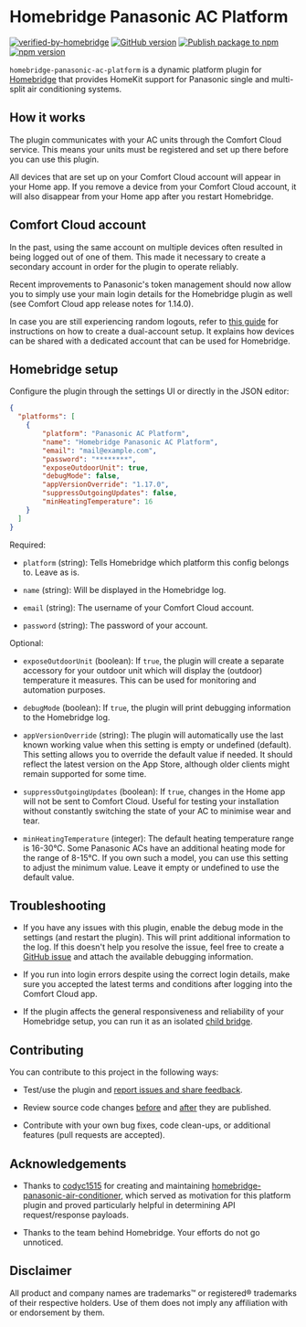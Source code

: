 # Homebridge Panasonic AC Platform

[![verified-by-homebridge](https://badgen.net/badge/homebridge/verified/purple)](https://github.com/homebridge/homebridge/wiki/Verified-Plugins)
[![GitHub version](https://img.shields.io/github/package-json/v/embee8/homebridge-panasonic-ac-platform?label=GitHub)](https://github.com/embee8/homebridge-panasonic-ac-platform)
[![Publish package to npm](https://img.shields.io/github/workflow/status/embee8/homebridge-panasonic-ac-platform/Publish%20package%20to%20npm?label=Publish%20to%20npm)](https://github.com/embee8/homebridge-panasonic-ac-platform/actions/workflows/npm-publish.yml)
[![npm version](https://img.shields.io/npm/v/homebridge-panasonic-ac-platform?color=%23cb3837&label=npm)](https://www.npmjs.com/package/homebridge-panasonic-ac-platform)

`homebridge-panasonic-ac-platform` is a dynamic platform plugin for [Homebridge](https://homebridge.io) that provides HomeKit support for Panasonic single and multi-split air conditioning systems.

## How it works
The plugin communicates with your AC units through the Comfort Cloud service. This means your units must be registered and set up there before you can use this plugin.

All devices that are set up on your Comfort Cloud account will appear in your Home app. If you remove a device from your Comfort Cloud account, it will also disappear from your Home app after you restart Homebridge.

## Comfort Cloud account

In the past, using the same account on multiple devices often resulted in being logged out of one of them. This made it necessary to create a secondary account in order for the plugin to operate reliably.

Recent improvements to Panasonic's token management should now allow you to simply use your main login details for the Homebridge plugin as well (see Comfort Cloud app release notes for 1.14.0).

In case you are still experiencing random logouts, refer to [this guide](https://github.com/embee8/homebridge-panasonic-ac-platform/blob/master/docs/dual-account-setup.md) for instructions on how to create a dual-account setup. It explains how devices can be shared with a dedicated account that can be used for Homebridge.

## Homebridge setup
Configure the plugin through the settings UI or directly in the JSON editor:

```json
{
  "platforms": [
    {
        "platform": "Panasonic AC Platform",
        "name": "Homebridge Panasonic AC Platform",
        "email": "mail@example.com",
        "password": "********",
        "exposeOutdoorUnit": true,
        "debugMode": false,
        "appVersionOverride": "1.17.0",
        "suppressOutgoingUpdates": false,
        "minHeatingTemperature": 16
    }
  ]
}
```

Required:

* `platform` (string):
Tells Homebridge which platform this config belongs to. Leave as is.

* `name` (string):
Will be displayed in the Homebridge log.

* `email` (string):
The username of your Comfort Cloud account.

* `password` (string):
The password of your account.

Optional:

* `exposeOutdoorUnit` (boolean):
If `true`, the plugin will create a separate accessory for your outdoor unit which will display the (outdoor) temperature it measures. This can be used for monitoring and automation purposes.

* `debugMode` (boolean):
If `true`, the plugin will print debugging information to the Homebridge log.

* `appVersionOverride` (string):
The plugin will automatically use the last known working value when this setting is empty or undefined (default). This setting allows you to override the default value if needed. It should reflect the latest version on the App Store, although older clients might remain supported for some time.

* `suppressOutgoingUpdates` (boolean):
If `true`, changes in the Home app will not be sent to Comfort Cloud. Useful for testing your installation without constantly switching the state of your AC to minimise wear and tear.

* `minHeatingTemperature` (integer):
The default heating temperature range is 16-30°C. Some Panasonic ACs have an additional heating mode for the range of 8-15°C. If you own such a model, you can use this setting to adjust the minimum value. Leave it empty or undefined to use the default value.

## Troubleshooting

- If you have any issues with this plugin, enable the debug mode in the settings (and restart the plugin). This will print additional information to the log. If this doesn't help you resolve the issue, feel free to create a [GitHub issue](https://github.com/embee8/homebridge-panasonic-ac-platform/issues) and attach the available debugging information.

- If you run into login errors despite using the correct login details, make sure you accepted the latest terms and conditions after logging into the Comfort Cloud app.

- If the plugin affects the general responsiveness and reliability of your Homebridge setup, you can run it as an isolated [child bridge](https://github.com/homebridge/homebridge/wiki/Child-Bridges).

## Contributing

You can contribute to this project in the following ways:

* Test/use the plugin and [report issues and share feedback](https://github.com/embee8/homebridge-panasonic-ac-platform/issues).

* Review source code changes [before](https://github.com/embee8/homebridge-panasonic-ac-platform/pulls) and [after](https://github.com/embee8/homebridge-panasonic-ac-platform/commits/master) they are published.

* Contribute with your own bug fixes, code clean-ups, or additional features (pull requests are accepted).

## Acknowledgements
* Thanks to [codyc1515](https://github.com/codyc1515) for creating and maintaining [homebridge-panasonic-air-conditioner](https://github.com/codyc1515/homebridge-panasonic-air-conditioner), which served as motivation for this platform plugin and proved particularly helpful in determining API request/response payloads.

* Thanks to the team behind Homebridge. Your efforts do not go unnoticed.

## Disclaimer
All product and company names are trademarks™ or registered® trademarks of their respective holders. Use of them does not imply any affiliation with or endorsement by them.
